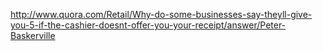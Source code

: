 
http://www.quora.com/Retail/Why-do-some-businesses-say-theyll-give-you-5-if-the-cashier-doesnt-offer-you-your-receipt/answer/Peter-Baskerville
